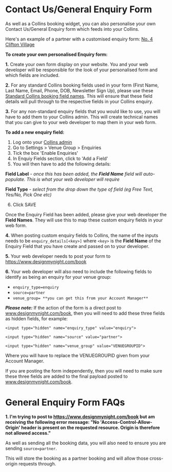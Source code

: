 # Contact Us/General Enquiry Form
As well as a Collins booking widget, you can also personalise your own Contact Us/General Enquiry form which feeds into your Collins. 

Here's an example of a partner with a customised enquiry form: [No. 4 Clifton Village](https://www.no4cliftonvillage.co.uk/contact-us/)

**To create your own personalised Enquiry form:**

**1.** Create your own form display on your website. You and your web developer will be responsible for the look of your personalised form and which fields are included.

**2.** For any standard Collins booking fields used in your form (First Name, Last Name, Email, Phone, DOB, Newsletter Sign Up), please use these [Standard Collins booking field names](http://developers.designmynight.com/booking-api/#submitting-through-the-api).
This will ensure that these field details will pull through to the respective fields in your Collins enquiry. 

**3.** For any non-standard enquiry fields that you would like to use, you will have to add them to your Collins admin. This will create technical names that you can give to your web developer to map them in your web form.

**To add a new enquiry field:**

1. Log onto your [Collins admin](www.admin.designmynight.com)
2. Go to Settings > Venue Group > Enquiries
3. Tick the box 'Enable Enquiries'
4. In Enquiy Fields section, click to 'Add a Field' 
5. You will then have to add the following details:

**Field Label** - _once this has been added, the **Field Name** field will auto-populate. This is what your web developer will require_

**Field Type** - _select from the drop down the type of field (eg Free Text, Yes/No, Pick One etc)_

6. Click SAVE

Once the Enquiry Field has been added, please give your web developer the **Field Names**. They will use this to map these custom enquiry fields in your web form. 

**4.** When posting custom enquiry fields to Collins, the name of the inputs needs to be `enquiry_details[<key>]` where `<key>` is the **Field Name** of the Enquiry Field that you have create and passed on to your developer. 

**5.** Your web developer needs to post your form to https://www.designmynight.com/book

**6.** Your web developer will also need to include the following fields to identify as being an enquiry for your venue group:

* `enquiry_type=enquiry`
* `source=partner`
* `venue_group= **you can get this from your Account Manager**`

**_Please note:_**  If the action of the form is a direct post to www.designmynight.com/book, then you will need to add these three fields as hidden fields, for example: 

```<input type="hidden" name="enquiry_type" value="enquiry">```

```<input type="hidden" name="source" value="partner">```

```<input type="hidden" name="venue_group" value="VENUEGROUPID">```

Where you will have to replace the VENUEGROUPID given from your Account Manager. 

If you are posting the form independently, then you will need to make sure these three fields are added to the final payload posted to www.designmynight.com/book.

# General Enquiry Form FAQs

**1. I'm trying to post to https://www.designmynight.com/book but am receiving the following error message: "No 'Access-Control-Allow-Origin' header is present on the requested resource. Origin is therefore not allowed access."**

As well as sending all the booking data, you will also need to ensure you are sending `source=partner`.

This will store the booking as a partner booking and will allow those cross-origin requests through.


